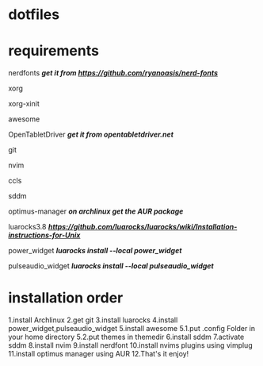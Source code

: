 # dotfiles

# requirements

nerdfonts ***get it from https://github.com/ryanoasis/nerd-fonts***

xorg

xorg-xinit

awesome

OpenTabletDriver ***get it from opentabletdriver.net***

git

nvim

ccls

sddm

optimus-manager ***on archlinux get the AUR package***

luarocks3.8 ***https://github.com/luarocks/luarocks/wiki/Installation-instructions-for-Unix***

power\_widget ***luarocks install --local power_widget***

pulseaudio\_widget ***luarocks install --local pulseaudio_widget***



# installation order

1.install Archlinux
2.get git
3.install luarocks
4.install power\_widget,pulseaudio\_widget
5.install awesome
5.1.put .config Folder in your home directory
5.2.put themes in themedir
6.install sddm
7.activate sddm
8.install nvim
9.install nerdfont
10.install nvims plugins using vimplug
11.install optimus manager using AUR
12.That's it enjoy!
